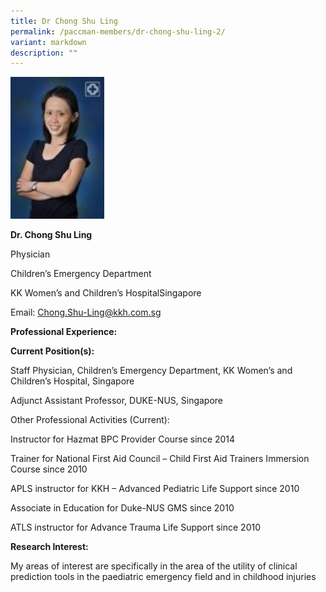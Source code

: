 ```yaml
---
title: Dr Chong Shu Ling
permalink: /paccman-members/dr-chong-shu-ling-2/
variant: markdown
description: ""
---
```

<img src="/images/PACCMAN%20Pediatric%20Acute/Members/Chong_Shu_Ling.jpg" style="width:150px">

**Dr. Chong Shu Ling**

Physician

Children’s Emergency Department

KK Women’s and Children’s HospitalSingapore

Email:&nbsp;[Chong.Shu-Ling@kkh.com.sg](mailto:Chong.Shu-Ling@kkh.com.sg)

**Professional Experience:**

**Current Position(s):**

Staff Physician, Children’s Emergency Department, KK Women’s and Children’s Hospital, Singapore

Adjunct Assistant Professor, DUKE-NUS, Singapore

Other Professional Activities (Current):

Instructor for Hazmat BPC Provider Course since 2014

Trainer for National First Aid Council – Child First Aid Trainers Immersion Course since 2010

APLS instructor for KKH – Advanced Pediatric Life Support since 2010

Associate in Education for Duke-NUS GMS since 2010

ATLS instructor for Advance Trauma Life Support since 2010

**Research Interest:**

My areas of interest are specifically in the area of the utility of clinical prediction tools in the paediatric emergency field and in childhood injuries